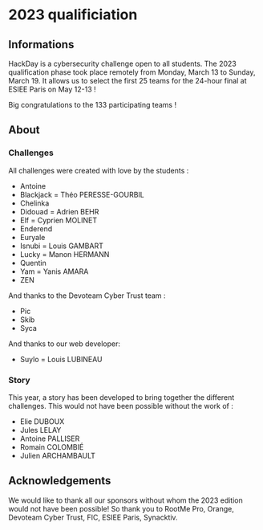 # 2023 qualificiation

## Informations

HackDay is a cybersecurity challenge open to all students. The 2023 qualification phase took place remotely from Monday, March 13 to Sunday, March 19. It allows us to select the first 25 teams for the 24-hour final at ESIEE Paris on May 12-13 ! 

Big congratulations to the 133 participating teams !


## About

### Challenges

All challenges were created with love by the students : 
- Antoine
- Blackjack = Théo PERESSE-GOURBIL
- Chelinka
- Didouad = Adrien BEHR
- Elf = Cyprien MOLINET
- Enderend 
- Euryale
- Isnubi = Louis GAMBART
- Lucky = Manon HERMANN
- Quentin 
- Yam = Yanis AMARA
- ZEN

And thanks to the Devoteam Cyber Trust team :
- Pic
- Skib
- Syca

And thanks to our web developer:
- Suylo = Louis LUBINEAU

### Story

This year, a story has been developed to bring together the different challenges. This would not have been possible without the work of :
- Elie DUBOUX
- Jules LELAY
- Antoine PALLISER
- Romain COLOMBIÉ
- Julien ARCHAMBAULT


## Acknowledgements

We would like to thank all our sponsors without whom the 2023 edition would not have been possible! 
So thank you to RootMe Pro, Orange, Devoteam Cyber Trust, FIC, ESIEE Paris, Synacktiv.
